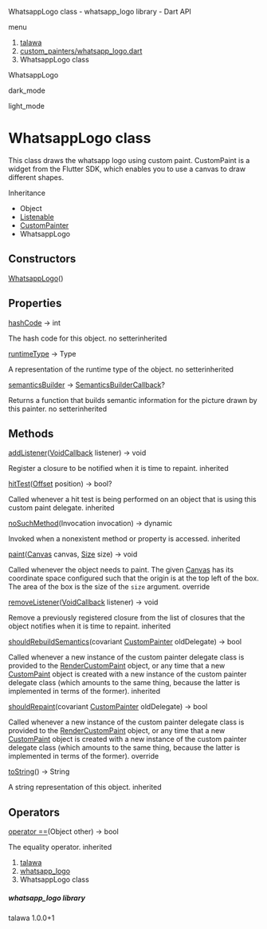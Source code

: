 




WhatsappLogo class - whatsapp\_logo library - Dart API







menu

1. [talawa](../index.html)
2. [custom\_painters/whatsapp\_logo.dart](../custom_painters_whatsapp_logo/custom_painters_whatsapp_logo-library.html)
3. WhatsappLogo class

WhatsappLogo


dark\_mode

light\_mode




# WhatsappLogo class


This class draws the whatsapp logo using custom paint.
CustomPaint is a widget from the Flutter SDK, which enables
you to use a canvas to draw different shapes.


Inheritance

* Object
* [Listenable](https://api.flutter.dev/flutter/foundation/Listenable-class.html)
* [CustomPainter](https://api.flutter.dev/flutter/rendering/CustomPainter-class.html)
* WhatsappLogo



## Constructors

[WhatsappLogo](../custom_painters_whatsapp_logo/WhatsappLogo/WhatsappLogo.html)()




## Properties

[hashCode](https://api.flutter.dev/flutter/foundation/Listenable/hashCode.html)
→ int

The hash code for this object.
no setterinherited

[runtimeType](https://api.flutter.dev/flutter/foundation/Listenable/runtimeType.html)
→ Type

A representation of the runtime type of the object.
no setterinherited

[semanticsBuilder](https://api.flutter.dev/flutter/rendering/CustomPainter/semanticsBuilder.html)
→ [SemanticsBuilderCallback](https://api.flutter.dev/flutter/rendering/SemanticsBuilderCallback.html)?

Returns a function that builds semantic information for the picture drawn
by this painter.
no setterinherited



## Methods

[addListener](https://api.flutter.dev/flutter/rendering/CustomPainter/addListener.html)([VoidCallback](https://api.flutter.dev/flutter/dart-ui/VoidCallback.html) listener)
→ void


Register a closure to be notified when it is time to repaint.
inherited

[hitTest](https://api.flutter.dev/flutter/rendering/CustomPainter/hitTest.html)([Offset](https://api.flutter.dev/flutter/dart-ui/Offset-class.html) position)
→ bool?


Called whenever a hit test is being performed on an object that is using
this custom paint delegate.
inherited

[noSuchMethod](https://api.flutter.dev/flutter/foundation/Listenable/noSuchMethod.html)(Invocation invocation)
→ dynamic


Invoked when a nonexistent method or property is accessed.
inherited

[paint](../custom_painters_whatsapp_logo/WhatsappLogo/paint.html)([Canvas](https://api.flutter.dev/flutter/painting/Canvas-class.html) canvas, [Size](https://api.flutter.dev/flutter/dart-ui/Size-class.html) size)
→ void


Called whenever the object needs to paint. The given [Canvas](https://api.flutter.dev/flutter/painting/Canvas-class.html) has its
coordinate space configured such that the origin is at the top left of the
box. The area of the box is the size of the `size` argument.
override

[removeListener](https://api.flutter.dev/flutter/rendering/CustomPainter/removeListener.html)([VoidCallback](https://api.flutter.dev/flutter/dart-ui/VoidCallback.html) listener)
→ void


Remove a previously registered closure from the list of closures that the
object notifies when it is time to repaint.
inherited

[shouldRebuildSemantics](https://api.flutter.dev/flutter/rendering/CustomPainter/shouldRebuildSemantics.html)(covariant [CustomPainter](https://api.flutter.dev/flutter/rendering/CustomPainter-class.html) oldDelegate)
→ bool


Called whenever a new instance of the custom painter delegate class is
provided to the [RenderCustomPaint](https://api.flutter.dev/flutter/rendering/RenderCustomPaint-class.html) object, or any time that a new
[CustomPaint](https://api.flutter.dev/flutter/widgets/CustomPaint-class.html) object is created with a new instance of the custom painter
delegate class (which amounts to the same thing, because the latter is
implemented in terms of the former).
inherited

[shouldRepaint](../custom_painters_whatsapp_logo/WhatsappLogo/shouldRepaint.html)(covariant [CustomPainter](https://api.flutter.dev/flutter/rendering/CustomPainter-class.html) oldDelegate)
→ bool


Called whenever a new instance of the custom painter delegate class is
provided to the [RenderCustomPaint](https://api.flutter.dev/flutter/rendering/RenderCustomPaint-class.html) object, or any time that a new
[CustomPaint](https://api.flutter.dev/flutter/widgets/CustomPaint-class.html) object is created with a new instance of the custom painter
delegate class (which amounts to the same thing, because the latter is
implemented in terms of the former).
override

[toString](https://api.flutter.dev/flutter/rendering/CustomPainter/toString.html)()
→ String


A string representation of this object.
inherited



## Operators

[operator ==](https://api.flutter.dev/flutter/foundation/Listenable/operator_equals.html)(Object other)
→ bool


The equality operator.
inherited



 


1. [talawa](../index.html)
2. [whatsapp\_logo](../custom_painters_whatsapp_logo/custom_painters_whatsapp_logo-library.html)
3. WhatsappLogo class

##### whatsapp\_logo library





talawa
1.0.0+1






